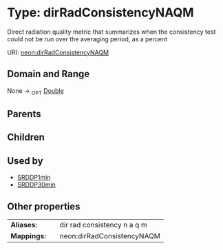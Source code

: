 
# Type: dirRadConsistencyNAQM


Direct radiation quality metric that summarizes when the consistency test could not be run over the averaging period, as a percent

URI: [neon:dirRadConsistencyNAQM](https://data.neonscience.org/dirRadConsistencyNAQM)


## Domain and Range

None ->  <sub>OPT</sub> [Double](types/Double.md)

## Parents


## Children


## Used by

 * [SRDDP1min](SRDDP1min.md)
 * [SRDDP30min](SRDDP30min.md)

## Other properties

|  |  |  |
| --- | --- | --- |
| **Aliases:** | | dir rad consistency n a q m |
| **Mappings:** | | neon:dirRadConsistencyNAQM |


